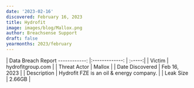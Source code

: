 ```yaml
---
date: '2023-02-16'
discovered: February 16, 2023
title: Hydrofit
image: images/blog/Mallox.png
author: Breachsense Support
draft: false
yearmonths: 2023/february
---
```



| Data Breach Report
------------:     |:-------------:    | :-----:|
| Victim      | hydrofitgroup.com      | 
| Threat Actor      | Mallox      | 
| Date Discovered      | Feb 16, 2023      | 
| Description      | Hydrofit FZE is an oil & energy company.      | 
| Leak Size      | 2.66GB      | 

